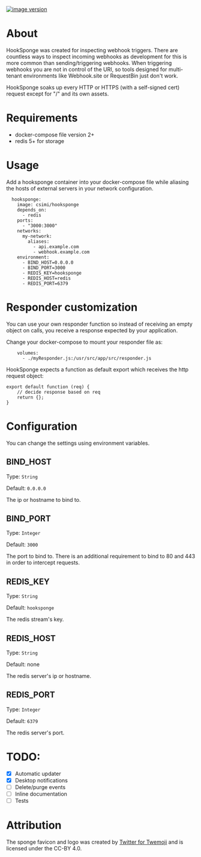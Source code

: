 [![image version](https://images.microbadger.com/badges/version/csimi/hooksponge.svg)](https://hub.docker.com/r/csimi/hooksponge)

# About

HookSponge was created for inspecting webhook triggers.
There are countless ways to inspect incoming webhooks as development for this is more common than sending/triggering webhooks.
When triggering webhooks you are not in control of the URI, so tools designed for multi-tenant environments like Webhook.site or RequestBin just don't work.

HookSponge soaks up every HTTP or HTTPS (with a self-signed cert) request except for "/" and its own assets.

# Requirements

- docker-compose file version 2+
- redis 5+ for storage

# Usage

Add a hooksponge container into your docker-compose file while aliasing the hosts of external servers in your network configuration.
```
  hooksponge:
    image: csimi/hooksponge
    depends_on:
      - redis
    ports:
      - "3000:3000"
    networks:
      my-network:
        aliases:
          - api.example.com
          - webhook.example.com
    environment:
      - BIND_HOST=0.0.0.0
      - BIND_PORT=3000
      - REDIS_KEY=hooksponge
      - REDIS_HOST=redis
      - REDIS_PORT=6379
```

# Responder customization

You can use your own responder function so instead of receiving an empty object on calls, you receive a response expected by your application.

Change your docker-compose to mount your responder file as:
```
    volumes:
      - ./myResponder.js:/usr/src/app/src/responder.js
```

HookSponge expects a function as default export which receives the http request object:
```
export default function (req) {
	// decide response based on req
	return {};
}
```

# Configuration

You can change the settings using environment variables.

## BIND_HOST

Type: `String`

Default: `0.0.0.0`

The ip or hostname to bind to.

## BIND_PORT

Type: `Integer`

Default: `3000`

The port to bind to.
There is an additional requirement to bind to 80 and 443 in order to intercept requests.

## REDIS_KEY

Type: `String`

Default: `hooksponge`

The redis stream's key.

## REDIS_HOST

Type: `String`

Default: none

The redis server's ip or hostname.

## REDIS_PORT

Type: `Integer`

Default: `6379`

The redis server's port.

# TODO:

- [x] Automatic updater
- [x] Desktop notifications
- [ ] Delete/purge events
- [ ] Inline documentation
- [ ] Tests

# Attribution

The sponge favicon and logo was created by [Twitter for Twemoji](https://github.com/twitter/twemoji) and is licensed under the CC-BY 4.0.
